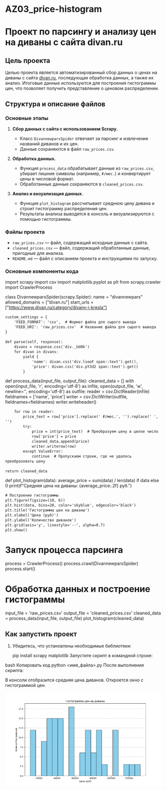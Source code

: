 # AZ03_price-histogram

# Проект по парсингу и анализу цен на диваны с сайта divan.ru

## Цель проекта

Целью проекта является автоматизированный сбор данных о ценах на диваны с сайта [divan.ru](https://www.divan.ru/), последующая обработка данных, а также их анализ. Итоговые данные используются для построения гистограммы цен, что позволяет получить представление о ценовом распределении.

## Структура и описание файлов

### Основные этапы

1. **Сбор данных с сайта с использованием Scrapy.**
   - Класс `DivannewparsSpider` отвечает за парсинг и извлечение названий диванов и их цен.
   - Данные сохраняются в файл `raw_prices.csv`.

2. **Обработка данных.**
   - Функция `process_data` обрабатывает данные из `raw_prices.csv`, убирает лишние символы (например, `₽/мес.`) и конвертирует цены в числовой формат.
   - Обработанные данные сохраняются в `cleaned_prices.csv`.

3. **Анализ и визуализация данных.**
   - Функция `plot_histogram` рассчитывает среднюю цену дивана и строит гистограмму распределения цен.
   - Результаты анализа выводятся в консоль и визуализируются с помощью гистограммы.

### Файлы проекта

- `raw_prices.csv` — файл, содержащий исходные данные с сайта.
- `cleaned_prices.csv` — файл, содержащий обработанные данные, пригодные для анализа.
- `README.md` — файл с описанием проекта и инструкциями по запуску.

### Основные компоненты кода


import scrapy
import csv
import matplotlib.pyplot as plt
from scrapy.crawler import CrawlerProcess

class DivannewparsSpider(scrapy.Spider):
    name = "divannewpars"
    allowed_domains = ["divan.ru"]
    start_urls = ["https://www.divan.ru/category/divany-i-kresla"]

    custom_settings = {
        'FEED_FORMAT': 'csv',  # Формат файла для сырого вывода
        'FEED_URI': 'raw_prices.csv'  # Название файла для сырого вывода
    }

    def parse(self, response):
        divans = response.css('div._Ud0k')
        for divan in divans:
            yield {
                'name': divan.css('div.lsooF span::text').get(),
                'price': divan.css('div.pY3d2 span::text').get()
            }

def process_data(input_file, output_file):
    cleaned_data = []
    with open(input_file, 'r', encoding='utf-8') as infile, open(output_file, 'w', newline='', encoding='utf-8') as outfile:
        reader = csv.DictReader(infile)
        fieldnames = ['name', 'price']
        writer = csv.DictWriter(outfile, fieldnames=fieldnames)
        writer.writeheader()

        for row in reader:
            price_text = row['price'].replace(' ₽/мес.', '').replace(' ', '')
            try:
                price = int(price_text)  # Преобразуем цену в целое число
                row['price'] = price
                cleaned_data.append(price)
                writer.writerow(row)
            except ValueError:
                continue  # Пропускаем строки, где не удалось преобразовать цену

    return cleaned_data

def plot_histogram(data):
    average_price = sum(data) / len(data) if data else 0
    print(f"Средняя цена на диваны: {average_price:.2f} руб.")

    # Построение гистограммы
    plt.figure(figsize=(10, 6))
    plt.hist(data, bins=20, color='skyblue', edgecolor='black')
    plt.title('Гистограмма цен на диваны')
    plt.xlabel('Цена (руб)')
    plt.ylabel('Количество диванов')
    plt.grid(axis='y', linestyle='--', alpha=0.7)
    plt.show()

# Запуск процесса парсинга
process = CrawlerProcess()
process.crawl(DivannewparsSpider)
process.start()

# Обработка данных и построение гистограммы
input_file = 'raw_prices.csv'
output_file = 'cleaned_prices.csv'
cleaned_data = process_data(input_file, output_file)
plot_histogram(cleaned_data)

## Как запустить проект

1. Убедитесь, что установлены необходимые библиотеки:

   pip install scrapy matplotlib
Запустите скрипт в командной строке:

bash
Копировать код
python <имя_файла>.py
После выполнения скрипта:

В консоли отобразится средняя цена диванов.
Откроется окно с гистограммой цен.

![Гистограмма цен на диваны](histogram_prices.png)


